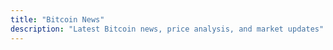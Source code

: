```yaml
---
title: "Bitcoin News"
description: "Latest Bitcoin news, price analysis, and market updates"
---
```

